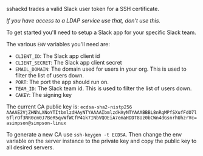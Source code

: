 sshackd trades a valid Slack user token for a SSH certificate.

_If you have access to a LDAP service use that, don't use this._

To get started you'll need to setup a Slack app for your specific Slack team.

The various `ENV` variables you'll need are:

- `CLIENT_ID`: The Slack app client id
- `CLIENT_SECRET`: The Slack app client secret
- `EMAIL_DOMAIN`: The domain used for users in your org. This is used to filter the list of users down.
- `PORT`: The port the app should run on.
- `TEAM_ID`: The Slack team id. This is used to filter the list of users down.
- `CAKEY`: The signing key

The current CA public key is:
`ecdsa-sha2-nistp256 AAAAE2VjZHNhLXNoYTItbmlzdHAyNTYAAAAIbmlzdHAyNTYAAABBBL8nRqMPfSXufFdO7l6flrOf3NR0cm0J7BeR5qvWfWCfP4Gk7INbVQOEiA7emaHDDT8Uz0bCWn4dGsnrhUhzrVc= asimpson@simpson-linux`

To generate a new CA use `ssh-keygen -t ECDSA`. Then change the env variable on the server instance to the private key and copy the public key to all desired servers.
